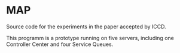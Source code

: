 # MAP
Source code for the experiments in the paper accepted by ICCD.

This programm is a prototype running on five servers, including one Controller Center and four Service Queues.
